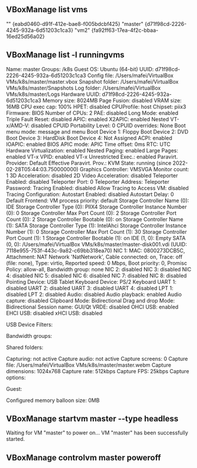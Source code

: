 ##  VBoxManage list vms

"<inaccessible>" {eabd0460-d91f-412e-bae8-f005bdcbf425}
"master" {d71f98cd-2226-4245-932a-6d51203c1ca3}
"vm2" {fa92ff63-17ea-4f2c-bbaa-16ed25d56a02}

## VBoxManage list -l runningvms

Name:                        master
Groups:                      /k8s
Guest OS:                    Ubuntu (64-bit)
UUID:                        d71f98cd-2226-4245-932a-6d51203c1ca3
Config file:                 /Users/mafei/VirtualBox VMs/k8s/master/master.vbox
Snapshot folder:             /Users/mafei/VirtualBox VMs/k8s/master/Snapshots
Log folder:                  /Users/mafei/VirtualBox VMs/k8s/master/Logs
Hardware UUID:               d71f98cd-2226-4245-932a-6d51203c1ca3
Memory size:                 8024MB
Page Fusion:                 disabled
VRAM size:                   16MB
CPU exec cap:                100%
HPET:                        disabled
CPUProfile:                  host
Chipset:                     piix3
Firmware:                    BIOS
Number of CPUs:              2
PAE:                         disabled
Long Mode:                   enabled
Triple Fault Reset:          disabled
APIC:                        enabled
X2APIC:                      enabled
Nested VT-x/AMD-V:           disabled
CPUID Portability Level:     0
CPUID overrides:             None
Boot menu mode:              message and menu
Boot Device 1:               Floppy
Boot Device 2:               DVD
Boot Device 3:               HardDisk
Boot Device 4:               Not Assigned
ACPI:                        enabled
IOAPIC:                      enabled
BIOS APIC mode:              APIC
Time offset:                 0ms
RTC:                         UTC
Hardware Virtualization:     enabled
Nested Paging:               enabled
Large Pages:                 enabled
VT-x VPID:                   enabled
VT-x Unrestricted Exec.:     enabled
Paravirt. Provider:          Default
Effective Paravirt. Prov.:   KVM
State:                       running (since 2022-02-28T05:44:03.750000000)
Graphics Controller:         VMSVGA
Monitor count:               1
3D Acceleration:             disabled
2D Video Acceleration:       disabled
Teleporter Enabled:          disabled
Teleporter Port:             0
Teleporter Address:
Teleporter Password:
Tracing Enabled:             disabled
Allow Tracing to Access VM:  disabled
Tracing Configuration:
Autostart Enabled:           disabled
Autostart Delay:             0
Default Frontend:
VM process priority:         default
Storage Controller Name (0):            IDE
Storage Controller Type (0):            PIIX4
Storage Controller Instance Number (0): 0
Storage Controller Max Port Count (0):  2
Storage Controller Port Count (0):      2
Storage Controller Bootable (0):        on
Storage Controller Name (1):            SATA
Storage Controller Type (1):            IntelAhci
Storage Controller Instance Number (1): 0
Storage Controller Max Port Count (1):  30
Storage Controller Port Count (1):      1
Storage Controller Bootable (1):        on
IDE (1, 0): Empty
SATA (0, 0): /Users/mafei/VirtualBox VMs/k8s/master/master-disk001.vdi (UUID: 7118e955-753f-443c-9a82-c69bb318ea70)
NIC 1:                       MAC: 0800273DCB5C, Attachment: NAT Network 'NatNetwork', Cable connected: on, Trace: off (file: none), Type: virtio, Reported speed: 0 Mbps, Boot priority: 0, Promisc Policy: allow-all, Bandwidth group: none
NIC 2:                       disabled
NIC 3:                       disabled
NIC 4:                       disabled
NIC 5:                       disabled
NIC 6:                       disabled
NIC 7:                       disabled
NIC 8:                       disabled
Pointing Device:             USB Tablet
Keyboard Device:             PS/2 Keyboard
UART 1:                      disabled
UART 2:                      disabled
UART 3:                      disabled
UART 4:                      disabled
LPT 1:                       disabled
LPT 2:                       disabled
Audio:                       disabled
Audio playback:              enabled
Audio capture:               disabled
Clipboard Mode:              Bidirectional
Drag and drop Mode:          Bidirectional
Session name:                GUI/Qt
VRDE:                        disabled
OHCI USB:                    enabled
EHCI USB:                    disabled
xHCI USB:                    disabled

USB Device Filters:

<none>

Bandwidth groups:  <none>

Shared folders:<none>

Capturing:                   not active
Capture audio:               not active
Capture screens:             0
Capture file:                /Users/mafei/VirtualBox VMs/k8s/master/master.webm
Capture dimensions:          1024x768
Capture rate:                512kbps
Capture FPS:                 25kbps
Capture options:

Guest:

Configured memory balloon size: 0MB

## VBoxManage startvm master --type headless

Waiting for VM "master" to power on...
VM "master" has been successfully started.

## VBoxManage controlvm master poweroff